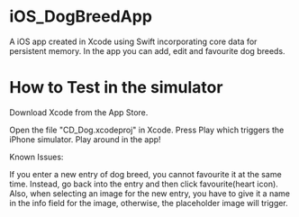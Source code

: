 # iOS_DogBreedApp
A iOS app created in Xcode using Swift incorporating core data for persistent memory. In the app you can add, edit and favourite dog breeds. 

# How to Test in the simulator
Download Xcode from the App Store. 

Open the file "CD_Dog.xcodeproj" in Xcode. Press Play which triggers the iPhone simulator. Play around in the app! 


Known Issues:

If you enter a new entry of dog breed, you cannot favourite it at the same time. Instead, go back into the entry and then click favourite(heart icon). Also, when selecting an image for the new entry, you have to give it a name in the info field for the image, otherwise, the placeholder image will trigger. 
